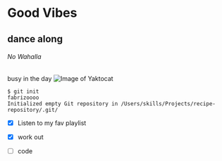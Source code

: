 # Good Vibes  
## dance along
###### No Wahalla
busy in the day
![Image of Yaktocat](https://octodex.github.com/images/yaktocat.png)

```
$ git init
fabrizoooo
Initialized empty Git repository in /Users/skills/Projects/recipe-repository/.git/
```
- [x] Listen to my fav playlist
- [x] work out
- [ ] code

